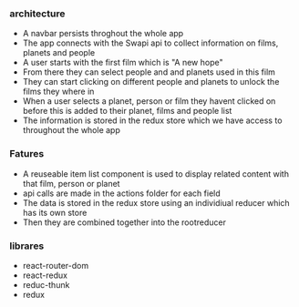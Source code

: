 ### architecture 

* A navbar persists throghout the whole app 
* The app connects with the Swapi api to collect information on films, planets and people 
* A user starts with the first film which is "A new hope"
* From there they can select people and and planets used in this film
* They can start clicking on different people and planets to unlock the films they where in 
* When a user selects a planet, person or film they havent clicked on before this is added to their planet, films and people list
* The information is stored in the redux store which we have access to throughout the whole app


### Fatures

* A reuseable item list component is used to display related content with that film, person or planet
* api calls are made in the actions folder for each field 
* The data is stored in the redux store using an individiual reducer which has its own store 
* Then they are combined together into the rootreducer  

### librares 

* react-router-dom
* react-redux
* reduc-thunk
* redux

